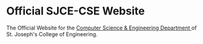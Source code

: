 # Official SJCE-CSE Website

The Official Website for the [ Computer Science & Engineering Department ](https://rahul051296.github.io/SJCE-CSE) of St. Joseph's College of Engineering.

 